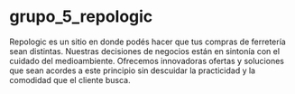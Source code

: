 # grupo_5_repologic

Repologic es un sitio en donde podés hacer que tus compras de ferretería sean distintas. 
Nuestras decisiones de negocios están en sintonía con el cuidado del medioambiente. Ofrecemos innovadoras ofertas y soluciones que sean acordes a este principio sin descuidar la practicidad y la comodidad que el cliente busca.

